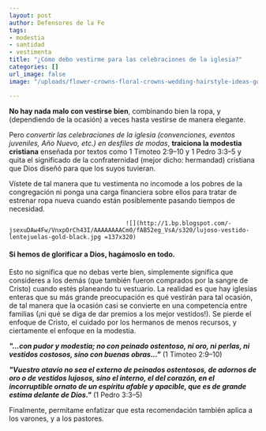 ```yaml
---
layout: post
author: Defensores de la Fe
tags:
- modestia
- santidad
- vestimenta
title: "¿Cómo debo vestirme para las celebraciones de la iglesia?"
categories: []
url_image: false
image: "/uploads/flower-crowns-floral-crowns-wedding-hairstyle-ideas-gold-flower-crown.jpg"

---
```

**No hay nada malo con vestirse bien**, combinando bien la ropa, y (dependiendo de la ocasión) a veces hasta vestirse de manera elegante.

Pero _convertir las celebraciones de la iglesia (convenciones, eventos juveniles, Año Nuevo, etc.) en desfiles de modas_, **traiciona la modestia cristiana** enseñada por textos como 1 Timoteo 2:9–10 y 1 Pedro 3:3–5 y quita el significado de la confraternidad (mejor dicho: hermandad) cristiana que Dios diseñó para que los suyos tuvieran.

  
Vístete de tal manera que tu vestimenta no incomode a los pobres de la congregación ni ponga una carga financiera sobre ellos para tratar de estrenar ropa nueva cuando están posiblemente pasando tiempos de necesidad.

                                     ![](http://1.bp.blogspot.com/-jsexuDAw4Fw/VnxpOrCh43I/AAAAAAAACm0/fAB52eg_VsA/s320/lujoso-vestido-lentejuelas-gold-black.jpg =137x320)

#### Si hemos de glorificar a Dios, hagámoslo en todo.

Esto no significa que no debas verte bien, simplemente significa que consideres a los demás (que también fueron comprados por la sangre de Cristo) cuando estés planeando tu vestuario. La realidad es que hay iglesias enteras que su más grande preocupación es qué vestirán para tal ocasión, de tal manera que la ocasión casi se convierte en una competencia entre familias (¡ni qué se diga de dar premios a los mejor vestidos!). Se pierde el enfoque de Cristo, el cuidado por los hermanos de menos recursos, y ciertamente el enfoque en la modestia.

**_"...con pudor y modestia; no con peinado ostentoso, ni oro, ni perlas, ni vestidos costosos, sino con buenas obras..."_** (1 Timoteo 2:9–10)

**_"Vuestro atavío no sea el externo de peinados ostentosos, de adornos de oro o de vestidos lujosos, sino el interno, el del corazón, en el incorruptible ornato de un espíritu afable y apacible, que es de grande estima delante de Dios."_** (1 Pedro 3:3–5)   
  
Finalmente, permítame enfatizar que esta recomendación también aplica a los varones, y a los pastores.